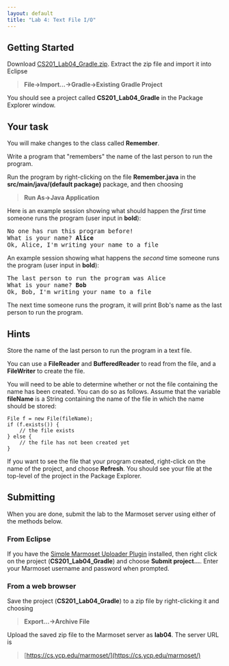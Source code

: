 ```yaml
---
layout: default
title: "Lab 4: Text File I/O"
---
```


## Getting Started

Download [CS201\_Lab04\_Gradle.zip](CS201_Lab04_Gradle.zip). Extract the zip file and import it into Eclipse

> **File&rarr;Import...&rarr;Gradle&rarr;Existing Gradle Project**

You should see a project called **CS201\_Lab04\_Gradle** in the Package Explorer window.

## Your task

You will make changes to the class called **Remember**.

Write a program that "remembers" the name of the last person to run the program.

Run the program by right-clicking on the file **Remember.java** in the **src/main/java/(default package)** package, and then choosing

> **Run As&rarr;Java Application**

Here is an example session showing what should happen the *first* time someone runs the program (user input in **bold**):

<pre>
No one has run this program before!
What is your name? <b>Alice</b>
Ok, Alice, I'm writing your name to a file
</pre>

An example session showing what happens the *second* time someone runs the program (user input in **bold**):

<pre>
The last person to run the program was Alice
What is your name? <b>Bob</b>
Ok, Bob, I'm writing your name to a file
</pre>

The next time someone runs the program, it will print Bob's name as the last person to run the program.

## Hints

Store the name of the last person to run the program in a text file.

You can use a **FileReader** and **BufferedReader** to read from the file, and a **FileWriter** to create the file.

You will need to be able to determine whether or not the file containing the name has been created. You can do so as follows. Assume that the variable **fileName** is a String containing the name of the file in which the name should be stored:

    File f = new File(fileName);
    if (f.exists()) {
        // the file exists
    } else {
        // the file has not been created yet
    }

If you want to see the file that your program created, right-click on the name of the project, and choose **Refresh**. You should see your file at the top-level of the project in the Package Explorer.

## Submitting

When you are done, submit the lab to the Marmoset server using either of the methods below.

### From Eclipse

If you have the [Simple Marmoset Uploader Plugin](../resources/index.html) installed, then right click on the project (**CS201\_Lab04\_Gradle**) and choose **Submit project...**. Enter your Marmoset username and password when prompted.

### From a web browser

Save the project (**CS201\_Lab04\_Gradle**) to a zip file by right-clicking it and choosing

> **Export...&rarr;Archive File**

Upload the saved zip file to the Marmoset server as **lab04**. The server URL is

> [https://cs.ycp.edu/marmoset/](https://cs.ycp.edu/marmoset/)
